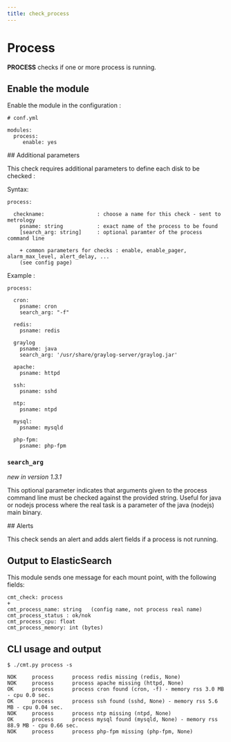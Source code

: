 ```yaml
---
title: check_process
---
```


# Process

**PROCESS** checks if one or more process is running.


## Enable the module

Enable the module in the configuration :

    # conf.yml

	modules:
  	  process:
  	     enable: yes

## Additional parameters

This check requires additional parameters to define each disk to be checked :


Syntax: 

	process:

	  checkname:			     : choose a name for this check - sent to metrology 
	    psname: string           : exact name of the process to be found
	    [search_arg: string]     : optional paramter of the process command line

	    + common parameters for checks : enable, enable_pager, alarm_max_level, alert_delay, ...
	    (see config page)


Example :

    process:

	  cron:
	    psname: cron
		search_arg: "-f"

	  redis:
	    psname: redis

      graylog
        psname: java
        search_arg: '/usr/share/graylog-server/graylog.jar'
	
	  apache:
	    psname: httpd

	  ssh:
	    psname: sshd

	  ntp:
	    psname: ntpd

	  mysql:
	    psname: mysqld

	  php-fpm:
	    psname: php-fpm


### `search_arg`
*new in version 1.3.1*

This optional parameter indicates that arguments given to the process command line must be
checked against the provided string. Useful for java or nodejs process where the real
task is a parameter of the java (nodejs) main binary.

## Alerts

This check sends an alert and adds alert fields if a process is not running.


## Output to ElasticSearch

This module sends one message for each mount point, with the following fields:

	cmt_check: process
	+
	cmt_process_name: string   (config name, not process real name)
	cmt_process_status : ok/nok
	cmt_process_cpu: float
	cmt_process_memory: int (bytes)

## CLI usage and output

	$ ./cmt.py process -s

	NOK     process      process redis missing (redis, None)
	NOK     process      process apache missing (httpd, None)
	OK      process      process cron found (cron, -f) - memory rss 3.0 MB - cpu 0.0 sec.
	OK      process      process ssh found (sshd, None) - memory rss 5.6 MB - cpu 0.04 sec.
	NOK     process      process ntp missing (ntpd, None)
	OK      process      process mysql found (mysqld, None) - memory rss 88.9 MB - cpu 0.66 sec.
	NOK     process      process php-fpm missing (php-fpm, None)



